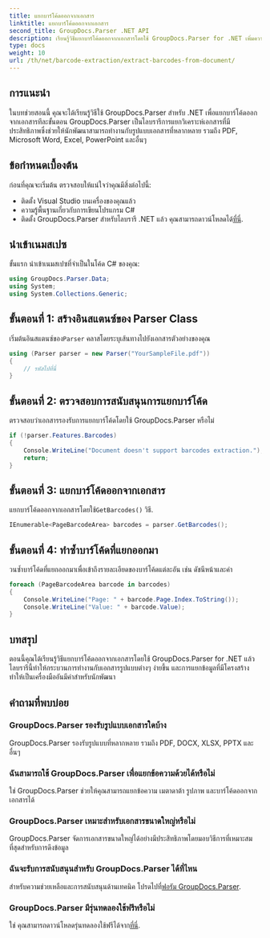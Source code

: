 ```yaml
---
title: แยกบาร์โค้ดออกจากเอกสาร
linktitle: แยกบาร์โค้ดออกจากเอกสาร
second_title: GroupDocs.Parser .NET API
description: เรียนรู้วิธีแยกบาร์โค้ดออกจากเอกสารโดยใช้ GroupDocs.Parser for .NET เพิ่มความสามารถในการประมวลผลเอกสารของคุณได้อย่างง่ายดาย
type: docs
weight: 10
url: /th/net/barcode-extraction/extract-barcodes-from-document/
---
```

## การแนะนำ
ในบทช่วยสอนนี้ คุณจะได้เรียนรู้วิธีใช้ GroupDocs.Parser สำหรับ .NET เพื่อแยกบาร์โค้ดออกจากเอกสารทีละขั้นตอน GroupDocs.Parser เป็นไลบรารีการแยกวิเคราะห์เอกสารที่มีประสิทธิภาพซึ่งช่วยให้นักพัฒนาสามารถทำงานกับรูปแบบเอกสารที่หลากหลาย รวมถึง PDF, Microsoft Word, Excel, PowerPoint และอื่นๆ
## ข้อกำหนดเบื้องต้น
ก่อนที่คุณจะเริ่มต้น ตรวจสอบให้แน่ใจว่าคุณมีสิ่งต่อไปนี้:
- ติดตั้ง Visual Studio บนเครื่องของคุณแล้ว
- ความรู้พื้นฐานเกี่ยวกับการเขียนโปรแกรม C#
-  ติดตั้ง GroupDocs.Parser สำหรับไลบรารี .NET แล้ว คุณสามารถดาวน์โหลดได้[ที่นี่](https://releases.groupdocs.com/parser/net/).

## นำเข้าเนมสเปซ
ขั้นแรก นำเข้าเนมสเปซที่จำเป็นในโค้ด C# ของคุณ:
```csharp
using GroupDocs.Parser.Data;
using System;
using System.Collections.Generic;
```
## ขั้นตอนที่ 1: สร้างอินสแตนซ์ของ Parser Class
 เริ่มต้นอินสแตนซ์ของ`Parser` คลาสโดยระบุเส้นทางไปยังเอกสารตัวอย่างของคุณ
```csharp
using (Parser parser = new Parser("YourSampleFile.pdf"))
{
    // รหัสไปที่นี่
}
```
## ขั้นตอนที่ 2: ตรวจสอบการสนับสนุนการแยกบาร์โค้ด
ตรวจสอบว่าเอกสารรองรับการแยกบาร์โค้ดโดยใช้ GroupDocs.Parser หรือไม่
```csharp
if (!parser.Features.Barcodes)
{
    Console.WriteLine("Document doesn't support barcodes extraction.");
    return;
}
```
## ขั้นตอนที่ 3: แยกบาร์โค้ดออกจากเอกสาร
 แยกบาร์โค้ดออกจากเอกสารโดยใช้`GetBarcodes()` วิธี.
```csharp
IEnumerable<PageBarcodeArea> barcodes = parser.GetBarcodes();
```
## ขั้นตอนที่ 4: ทำซ้ำบาร์โค้ดที่แยกออกมา
วนซ้ำบาร์โค้ดที่แยกออกมาเพื่อเข้าถึงรายละเอียดของบาร์โค้ดแต่ละอัน เช่น ดัชนีหน้าและค่า
```csharp
foreach (PageBarcodeArea barcode in barcodes)
{
    Console.WriteLine("Page: " + barcode.Page.Index.ToString());
    Console.WriteLine("Value: " + barcode.Value);
}
```

## บทสรุป
ตอนนี้คุณได้เรียนรู้วิธีแยกบาร์โค้ดออกจากเอกสารโดยใช้ GroupDocs.Parser for .NET แล้ว ไลบรารีนี้ทำให้กระบวนการทำงานกับเอกสารรูปแบบต่างๆ ง่ายขึ้น และการแยกข้อมูลที่มีโครงสร้าง ทำให้เป็นเครื่องมืออันมีค่าสำหรับนักพัฒนา

## คำถามที่พบบ่อย
### GroupDocs.Parser รองรับรูปแบบเอกสารใดบ้าง
GroupDocs.Parser รองรับรูปแบบที่หลากหลาย รวมถึง PDF, DOCX, XLSX, PPTX และอื่นๆ
### ฉันสามารถใช้ GroupDocs.Parser เพื่อแยกข้อความด้วยได้หรือไม่
ใช่ GroupDocs.Parser ช่วยให้คุณสามารถแยกข้อความ เมตาดาต้า รูปภาพ และบาร์โค้ดออกจากเอกสารได้
### GroupDocs.Parser เหมาะสำหรับเอกสารขนาดใหญ่หรือไม่
GroupDocs.Parser จัดการเอกสารขนาดใหญ่ได้อย่างมีประสิทธิภาพโดยมอบวิธีการที่เหมาะสมที่สุดสำหรับการดึงข้อมูล
### ฉันจะรับการสนับสนุนสำหรับ GroupDocs.Parser ได้ที่ไหน
 สำหรับความช่วยเหลือและการสนับสนุนด้านเทคนิค โปรดไปที่[ฟอรัม GroupDocs.Parser](https://forum.groupdocs.com/c/parser/17).
### GroupDocs.Parser มีรุ่นทดลองใช้ฟรีหรือไม่
 ใช่ คุณสามารถดาวน์โหลดรุ่นทดลองใช้ฟรีได้จาก[ที่นี่](https://releases.groupdocs.com/).